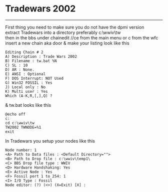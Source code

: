 # Tradewars 2002
***

First thing you need to make sure you do not have the dpmi version  
extract Tradewars into a directory preferably c:\wwiv\tw  
then in the bbs under chainedit //ce from the main menu or c from the wfc  
insert a new chain aka door & make your listing look like this  

    Editing Chain # 2
    A) Description : Trade Wars 2002
    B) Filename : tw.bat %N
    C) SL : 10
    D) AR : None.
    E) ANSI : Optional
    F) DOS Interrupt: NOT Used
    G) Win32 FOSSIL : Yes
    J) Local only : No
    K) Multi user : Yes
    Which (A-K,R,[,],Q) ? 

& tw.bat looks like this  
```batch 
@echo off
c:
cd c:\wwiv\tw
TW2002 TWNODE=%1
exit
```

In Tradewars you setup your nodes like this

    Node number: 1
    <A> Path to Data files : <Default Directory="">
    <B> Path to Drop file : c:\wwiv\temp1\
    <C> BBS Drop file type : WWIV
    <D> Hardware Handshaking: Yes
    <E> Active Node : Yes
    <F> Fossil port 1 to 254: 1
    <I> I/O Type : Fossil
    Node editor: (?) (<>) (X=Exit) [X] :